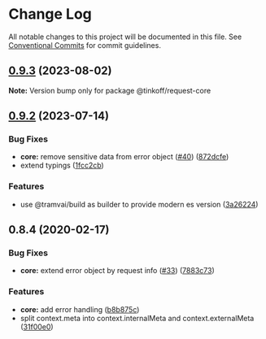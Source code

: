 # Change Log

All notable changes to this project will be documented in this file.
See [Conventional Commits](https://conventionalcommits.org) for commit guidelines.

## [0.9.3](https://github.com/Tinkoff/tinkoff-request/compare/@tinkoff/request-core@0.9.2...@tinkoff/request-core@0.9.3) (2023-08-02)

**Note:** Version bump only for package @tinkoff/request-core





## [0.9.2](https://github.com/Tinkoff/tinkoff-request/compare/@tinkoff/request-core@0.9.2...@tinkoff/request-core@0.9.2) (2023-07-14)


### Bug Fixes

* **core:** remove sensitive data from error object ([#40](https://github.com/Tinkoff/tinkoff-request/issues/40)) ([872dcfe](https://github.com/Tinkoff/tinkoff-request/commit/872dcfe9225c92fcc420c8bcb189ccd78e062a21))
* extend typings ([1fcc2cb](https://github.com/Tinkoff/tinkoff-request/commit/1fcc2cb32597b10d788de36303507e385042fc96))


### Features

* use @tramvai/build as builder to provide modern es version ([3a26224](https://github.com/Tinkoff/tinkoff-request/commit/3a26224221d4fc073938cf32c2f147515620c28e))



## 0.8.4 (2020-02-17)


### Bug Fixes

* **core:** extend error object by request info ([#33](https://github.com/Tinkoff/tinkoff-request/issues/33)) ([7883c73](https://github.com/Tinkoff/tinkoff-request/commit/7883c73d0376ba0bcabe8f7ef78a47e462411c53))


### Features

* **core:** add error handling ([b8b875c](https://github.com/Tinkoff/tinkoff-request/commit/b8b875c6684def3d2652a01d5dcfa31f0bcd1298))
* split context.meta into context.internalMeta and context.externalMeta ([31f00e0](https://github.com/Tinkoff/tinkoff-request/commit/31f00e0ae14767f213a67eb2df349c9f75adcfe7))
